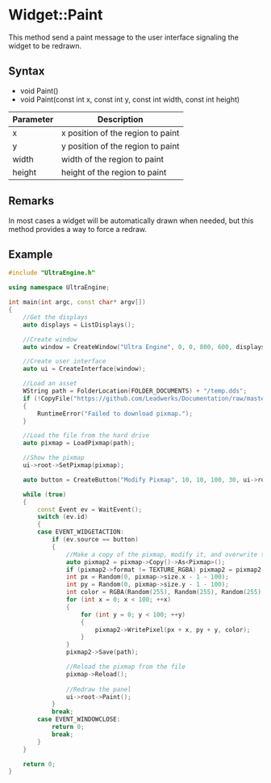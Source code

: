 # Widget::Paint

This method send a paint message to the user interface signaling the widget to be redrawn.

## Syntax

- void Paint()
- void Paint(const int x, const int y, const int width, const int height)

| Parameter | Description |
|---|---|
| x | x position of the region to paint |
| y | y position of the region to paint |
| width | width of the region to paint |
| height | height of the region to paint |

## Remarks

In most cases a widget will be automatically drawn when needed, but this method provides a way to force a redraw.

## Example

```c++
#include "UltraEngine.h"

using namespace UltraEngine;

int main(int argc, const char* argv[])
{
    //Get the displays
    auto displays = ListDisplays();

    //Create window
    auto window = CreateWindow("Ultra Engine", 0, 0, 800, 600, displays[0]);

    //Create user interface
    auto ui = CreateInterface(window);

    //Load an asset
    WString path = FolderLocation(FOLDER_DOCUMENTS) + "/temp.dds";
    if (!CopyFile("https://github.com/Leadwerks/Documentation/raw/master/Assets/Materials/Ground/dirt01.dds", path))
    {
        RuntimeError("Failed to download pixmap.");
    }

    //Load the file from the hard drive
    auto pixmap = LoadPixmap(path);

    //Show the pixmap
    ui->root->SetPixmap(pixmap);

    auto button = CreateButton("Modify Pixmap", 10, 10, 100, 30, ui->root);

    while (true)
    {
        const Event ev = WaitEvent();
        switch (ev.id)
        {
        case EVENT_WIDGETACTION:
            if (ev.source == button)
            {
                //Make a copy of the pixmap, modify it, and overwrite the file
                auto pixmap2 = pixmap->Copy()->As<Pixmap>();
                if (pixmap2->format != TEXTURE_RGBA) pixmap2 = pixmap2->Convert(TEXTURE_RGBA);
                int px = Random(0, pixmap->size.x - 1 - 100);
                int py = Random(0, pixmap->size.y - 1 - 100);
                int color = RGBA(Random(255), Random(255), Random(255), 255);
                for (int x = 0; x < 100; ++x)
                {
                    for (int y = 0; y < 100; ++y)
                    {
                        pixmap2->WritePixel(px + x, py + y, color);
                    }
                }
                pixmap2->Save(path);

                //Reload the pixmap from the file
                pixmap->Reload();
                
                //Redraw the panel
                ui->root->Paint();
            }
            break;
        case EVENT_WINDOWCLOSE:
            return 0;
            break;
        }
    }

    return 0;
}
```
